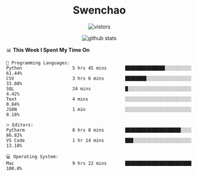<h1 align="center">Swenchao</h3>

<p align="center">
  <img src="https://visitor-badge.glitch.me/badge?page_id=Swenchao" alt="vistors" />
</p>

<p align="center">
  <img src="https://github-readme-stats.vercel.app/api?username=Swenchao&count_private=true&show_icons=true&theme=vue-dark&hide_title=true" alt="github stats" />
</p>

<!--START_SECTION:waka-->
📊 **This Week I Spent My Time On** 

```text
💬 Programming Languages: 
Python                   5 hrs 45 mins       ███████████████░░░░░░░░░░   61.44% 
CSV                      3 hrs 6 mins        ████████░░░░░░░░░░░░░░░░░   33.08% 
SQL                      24 mins             █░░░░░░░░░░░░░░░░░░░░░░░░   4.42% 
Text                     4 mins              ░░░░░░░░░░░░░░░░░░░░░░░░░   0.84% 
JSON                     1 min               ░░░░░░░░░░░░░░░░░░░░░░░░░   0.18%

🔥 Editors: 
PyCharm                  8 hrs 8 mins        █████████████████████░░░░   86.82% 
VS Code                  1 hr 14 mins        ███░░░░░░░░░░░░░░░░░░░░░░   13.18%

💻 Operating System: 
Mac                      9 hrs 22 mins       █████████████████████████   100.0%

```


<!--END_SECTION:waka-->
